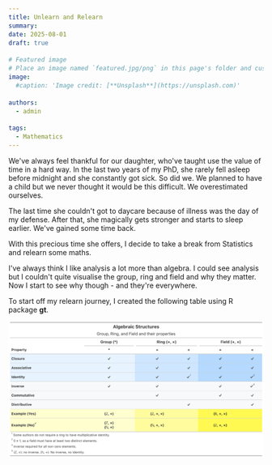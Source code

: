```yaml
---
title: Unlearn and Relearn
summary: 
date: 2025-08-01
draft: true

# Featured image
# Place an image named `featured.jpg/png` in this page's folder and customize its options here.
image:
  #caption: 'Image credit: [**Unsplash**](https://unsplash.com)'

authors:
  - admin

tags:
  - Mathematics
---
```


We've always feel thankful for our daughter, who've taught use the value of time in a hard way. In the last two years of my PhD, she rarely fell asleep before midnight and she constantly got sick. So did we. We planned to have a child but we never thought it would be this difficult. We overestimated ourselves. 

The last time she couldn't got to daycare because of illness was the day of my defense. After that, she magically gets stronger and starts to sleep earlier. We've gained some time back. 

With this precious time she offers, I decide to take a break from Statistics and relearn some maths.

I've always think I like analysis a lot more than algebra. I could see analysis but I couldn't quite visualise the group, ring and field and why they matter. Now I start to see why though - and they're everywhere. 

To start off my relearn journey, I created the following table using R package **gt**. 

![Group,Ring and Field](featured.png)


